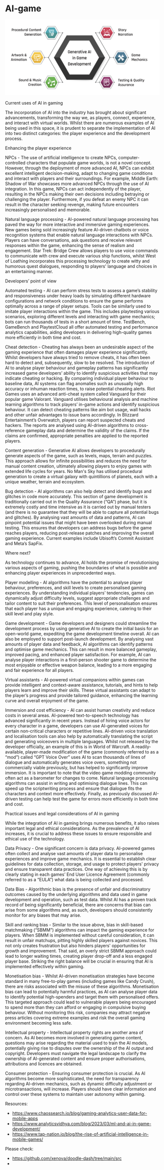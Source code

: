 # AI-game

![11](https://github.com/andysingal/AI-game/blob/main/images/Screenshot%202023-09-11%20at%206.37.44%20PM.png)

Current uses of AI in gaming

The incorporation of AI into the industry has brought about significant advancements, transforming the way we, as players, connect, experience, and interact with virtual worlds. Whilst there are numerous examples of AI being used in this space, it is prudent to separate the implementation of AI into two distinct categories: the player experience and the development process.

Enhancing the player experience

NPCs - The use of artificial intelligence to create NPCs, computer-controlled characters that populate game worlds, is not a novel concept. However, through the deployment of more advanced AI, NPCs can exhibit excellent intelligent decision-making, adapt to changing game conditions and interact with players and their surroundings. For example, Middle Earth: Shadow of War showcases more advanced NPCs through the use of AI integration. In this game, NPCs can act independently of the player, resulting in the NPCs making their own decisions including betraying or challenging the player. Furthermore, if you defeat an enemy NPC it can result in the character seeking revenge, making future encounters increasingly personalised and memorable.

Natural language processing - AI-powered natural language processing has paved the way for more interactive and immersive gaming experiences. New games being sold increasingly feature AI-driven chatbots or voice recognition systems that enable natural language interactions with NPCs. Players can have conversations, ask questions and receive relevant responses within the game, enhancing the sense of realism and engagement. Star Trek: Bridge Crew allows players to use voice commands to communicate with crew and execute various ship functions, whilst West of Loathing incorporates this processing technology to create witty and humorous quest dialogues, responding to players' language and choices in an entertaining manner.

Developers’ point of view

Automated testing - AI can perform stress tests to assess a game’s stability and responsiveness under heavy loads by simulating different hardware configurations and network conditions to ensure the game performs optimally across a range of player setups. Tools can be similarly used to imitate player interactions within the game. This includes playtesting various scenarios, exploring different levels and interacting with game mechanics; bots can run thousands of tests in a short amount of time. TestBench, GameBench and PlaytestCloud all offer automated testing and performance analytics capabilities, aiding developers in delivering high-quality games more efficiently in both time and cost.

Cheat detection - Cheating has always been an undesirable aspect of the gaming experience that often damages player experience significantly. Whilst developers have always tried to remove cheats, it has often been hard to detect and, subsequently, slow to be resolved. The introduction of AI to analyse player behaviour and gameplay patterns has significantly increased game developers’ ability to identify suspicious activities that may indicate cheating or hacking. By comparing individual player behaviour to baseline data, AI systems can flag anomalies such as unusually high accuracy or inhuman reaction times, to raise potential cheating alerts. Riot Games uses an advanced anti-cheat system called Vanguard for their popular game Valorant. Vanguard utilises behavioural analysis and machine learning algorithms to track players’ in-game actions and identify suspicious behaviour. It can detect cheating patterns like aim bot usage, wall hacks and other unfair advantages to issue bans accordingly. In Blizzard Entertainment’s Overwatch, players can report suspected cheats and hackers. The reports are analysed using AI-driven algorithms to cross-reference gameplay data and determine the validity of the claims. If the claims are confirmed, appropriate penalties are applied to the reported players.

Content generation - Generative AI allows developers to procedurally generate aspects of the game, such as levels, maps, terrain and puzzles. This approach allows for infinite possibilities and reduces the need for manual content creation, ultimately allowing players to enjoy games with extended life cycles for years. No Man's Sky has utilised procedural generation to create a virtual galaxy with quintillions of planets, each with a unique weather, terrain and ecosystem.

Bug detection - AI algorithms can also help detect and identify bugs and glitches in code more accurately. This section of game development is traditionally carried out in the Quality Assurance (“QA”) phase, but it is extremely costly and time intensive as it is carried out by manual testers (and there is no guarantee that they will be able to capture all potential bugs and glitches). By analysing vast amounts of data and patterns, AI can pinpoint potential issues that might have been overlooked during manual testing. This ensures that developers can address bugs before the game reaches players, reducing post-release patches and improving the overall gaming experience. Current examples include Ubisoft’s Commit Assistant and Meta’s SapFix.

Where next?

As technology continues to advance, AI holds the promise of revolutionising various aspects of gaming, pushing the boundaries of what is possible and enhancing player experiences in unprecedented ways.

Player modelling - AI algorithms have the potential to analyse player behaviour, preferences, and skill levels to create personalised gaming experiences. By understanding individual players’ tendencies, games can dynamically adjust difficulty levels, suggest appropriate challenges and tailor content to suit their preferences. This level of personalisation ensures that each player has a unique and engaging experience, catering to their skill level and play style.

Game development - Game developers and designers could streamline the development process by using generative AI to create the initial basis for an open-world game, expediting the game development timeline overall. AI can also be employed to support post-launch development. By analysing vast amounts of player data and feedback, AI algorithms can identify patterns and optimise game mechanics. This can result in more balanced gameplay, improved pacing, and enhanced player satisfaction. For example, AI can analyse player interactions in a first-person shooter game to determine the most enjoyable or effective weapon balance, leading to a more engaging and fair experience for all players.

Virtual assistants - AI-powered virtual companions within games can provide intelligent and context-aware assistance, tutorials, and hints to help players learn and improve their skills. These virtual assistants can adapt to the player’s progress and provide tailored guidance, enhancing the learning curve and overall enjoyment of the game.

Immersion and cost efficiency - AI can assist human creativity and reduce costs in several areas. AI-powered text-to-speech technology has advanced significantly in recent years. Instead of hiring voice actors for every character in a game, developers can use AI-generated voices for certain non-critical characters or repetitive lines. AI-driven voice translation and localisation tools can also help by automatically translating the script and generating voiceovers in multiple languages. Whilst not released by the developer officially, an example of this is in World of Warcraft. A readily-available, player-made modification of the game (commonly referred to as a “mod”) called “GPT Voice Over” uses AI to scan thousands of lines of dialogue and automatically generates voice overs, something not commercially viable previously, but has helped to significantly improve immersion. It is important to note that the video game modding community often act as a barometer for changes to come. Natural language processing algorithms can assist in writing and optimising dialogue lines. This can speed up the scriptwriting process and ensure that dialogue fits the characters and context more effectively. Finally, as previously discussed AI-driven testing can help test the game for errors more efficiently in both time and cost.

Practical issues and legal considerations of AI in gaming

While the integration of AI in gaming brings numerous benefits, it also raises important legal and ethical considerations. As the prevalence of AI increases, it is crucial to address these issues to ensure responsible and ethical use of the technology.

Data Privacy - One significant concern is data privacy. AI-powered games often collect and analyse vast amounts of player data to personalise experiences and improve game mechanics. It is essential to establish clear guidelines for data collection, storage, and usage to protect players' privacy and ensure transparent data practices. One way of achieving this is by clearly stating in each games’ End User Licence Agreement (commonly referred to as a “EULA”) what data is being collected and processed.

Data Bias - Algorithmic bias is the presence of unfair and discriminatory outcomes caused by the underlying algorithms and data used in game development and operation, such as test data. Whilst AI has a proven track record of being significantly beneficial, there are concerns that bias can arise from some algorithms and, as such, developers should consistently monitor for any biases that may arise.

Skill and ranking bias - Similar to the issue above, bias in skill-based matchmaking (“SBMM”) algorithms can impact the gaming experience for players. When SBMM is implemented without careful consideration, it can result in unfair matchups, pitting highly skilled players against novices. This not only creates frustration but also hinders players' opportunities for growth and improvement. That said, an overly strict SBMM approach could lead to longer waiting times, creating player drop-off and a less engaged player base. Striking the right balance will be crucial in ensuring that AI is implemented effectively within gaming.

Monetisation bias - Whilst AI-driven monetisation strategies have become standard in many free-to-play games (including games like Candy Crush), there are risks associated with the misuse of these algorithms. Monetisation bias can lead to potentially harmful practices, as AI can analyse player data to identify potential high-spenders and target them with personalised offers. This targeted approach could lead to vulnerable players being encouraged to spend more than they can afford or engaging in compulsive buying behaviour. Without monitoring this risk, companies may attract negative press articles covering extreme examples and risk the overall gaming environment becoming less safe.

Intellectual property - Intellectual property rights are another area of concern. As AI becomes more involved in generating game content, questions may arise regarding the material used to train the AI models, potentially giving rise to disputes over the ownership of the AI output and copyright. Developers must navigate the legal landscape to clarify the ownership of AI-generated content and ensure proper authorisations, attributions and licences are obtained.

Consumer protection - Ensuring consumer protection is crucial. As AI algorithms become more sophisticated, the need for transparency regarding AI-driven mechanics, such as dynamic difficulty adjustment or microtransactions, will increase. Players should have clear information and control over these systems to maintain user autonomy within gaming.



Resources:
- https://www.chaossearch.io/blog/gaming-analytics-user-data-for-mobile-apps
- https://www.analyticsvidhya.com/blog/2023/03/ml-and-ai-in-game-development/
- https://www.tap-nation.io/blog/the-rise-of-artificial-intelligence-in-mobile-games/


Please check:
- https://github.com/xenova/doodle-dash/tree/main/src
- 
